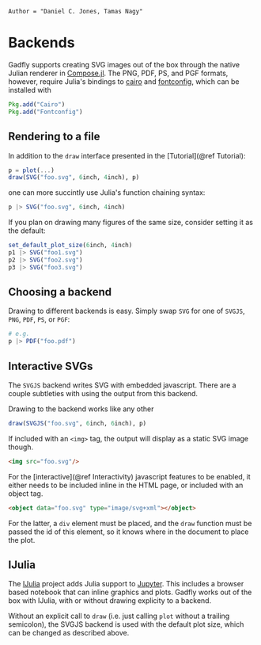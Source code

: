 ```@meta
Author = "Daniel C. Jones, Tamas Nagy"
```

# Backends

Gadfly supports creating SVG images out of the box through the native Julian
renderer in [Compose.jl](https://github.com/GiovineItalia/Compose.jl).  The
PNG, PDF, PS, and PGF formats, however, require Julia's bindings to
[cairo](https://www.cairographics.org/) and
[fontconfig](https://www.freedesktop.org/wiki/Software/fontconfig/), which can
be installed with

```julia
Pkg.add("Cairo")
Pkg.add("Fontconfig")
```


## Rendering to a file

In addition to the `draw` interface presented in the [Tutorial](@ref Tutorial):

```julia
p = plot(...)
draw(SVG("foo.svg", 6inch, 4inch), p)
```

one can more succintly use Julia's function chaining syntax:

```julia
p |> SVG("foo.svg", 6inch, 4inch)
```

If you plan on drawing many figures of the same size, consider
setting it as the default:

```julia
set_default_plot_size(6inch, 4inch)
p1 |> SVG("foo1.svg")
p2 |> SVG("foo2.svg")
p3 |> SVG("foo3.svg")
```


## Choosing a backend

Drawing to different backends is easy.  Simply swap `SVG` for one
of `SVGJS`, `PNG`, `PDF`, `PS`, or `PGF`:

```julia
# e.g.
p |> PDF("foo.pdf")
```


## Interactive SVGs

The `SVGJS` backend writes SVG with embedded javascript. There are a couple
subtleties with using the output from this backend.

Drawing to the backend works like any other

```julia
draw(SVGJS("foo.svg", 6inch, 6inch), p)
```

If included with an `<img>` tag, the output will display as a static SVG image
though.

```html
<img src="foo.svg"/>
```

For the [interactive](@ref Interactivity) javascript features to be enabled, it
either needs to be included inline in the HTML page, or included with an object
tag.

```html
<object data="foo.svg" type="image/svg+xml"></object>
```

For the latter, a `div` element must be placed, and the `draw` function
must be passed the id of this element, so it knows where in the
document to place the plot.


## IJulia

The [IJulia](https://github.com/JuliaLang/IJulia.jl) project adds Julia support
to [Jupyter](https://jupyter.org/). This includes a browser based notebook
that can inline graphics and plots. Gadfly works out of the box with IJulia,
with or without drawing explicity to a backend.

Without an explicit call to `draw` (i.e. just calling `plot` without a trailing
semicolon), the SVGJS backend is used with the default plot size, which can be
changed as described above.
